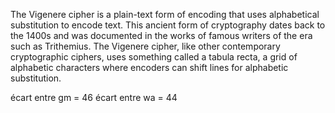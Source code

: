 The Vigenere cipher is a plain-text form of encoding that uses alphabetical substitution to encode text. This ancient form of cryptography dates back to the 1400s and was documented in the works of famous writers of the era such as Trithemius. The Vigenere cipher, like other contemporary cryptographic ciphers, uses something called a tabula recta, a grid of alphabetic characters where encoders can shift lines for alphabetic substitution.

écart entre gm = 46
écart entre wa = 44
